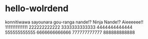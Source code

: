 # hello-wolrdend
konnitiwawa
sayounara
gou-ranga
nande!?
Ninja Nande!?
Aieeeeee!!
1111111111111
222222222222
3333333333333
4444444444444
555555555555
6666666666666
777777777777
888888888888